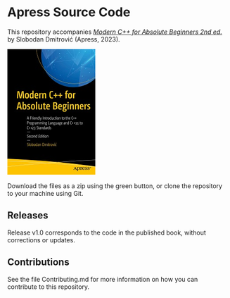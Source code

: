 # Apress Source Code

This repository accompanies [*Modern C++ for Absolute Beginners 2nd ed.*](https://www.link.springer.com/book/10.1007/978-1-4842-9274-7) by Slobodan Dmitrović (Apress, 2023).

[comment]: #cover
![Cover image](978-1-4842-9273-0.jpg)

Download the files as a zip using the green button, or clone the repository to your machine using Git.

## Releases

Release v1.0 corresponds to the code in the published book, without corrections or updates.

## Contributions

See the file Contributing.md for more information on how you can contribute to this repository.